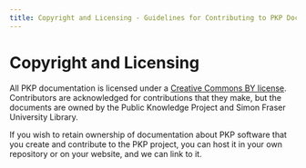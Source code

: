 ```yaml
---
title: Copyright and Licensing - Guidelines for Contributing to PKP Documentation
---
```

# Copyright and Licensing

All PKP documentation is licensed under a [Creative Commons BY license](https://creativecommons.org/licenses/by/4.0/). Contributors are acknowledged for contributions that they make, but the documents are owned by the Public Knowledge Project and Simon Fraser University Library.

If you wish to retain ownership of documentation about PKP software that you create and contribute to the PKP project, you can host it in your own repository or on your website, and we can link to it.
